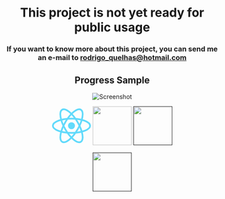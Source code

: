 
<div align="center">

# This project is not yet ready for public usage

### If you want to know more about this project, you can send me an e-mail to rodrigo_quelhas@hotmail.com

## Progress Sample

![Screenshot](https://imgur.com/9NpzxM5.gif)
<!-- ![Screenshot](https://i.imgur.com/M313wSe.gif) -->


<a href="https://facebook.github.io/react/"><img src="data:image/svg+xml;base64,PHN2ZyB4bWxucz0iaHR0cDovL3d3dy53My5vcmcvMjAwMC9zdmciIHZpZXdCb3g9Ii0xMS41IC0xMC4yMzE3NCAyMyAyMC40NjM0OCI+CiAgPHRpdGxlPlJlYWN0IExvZ288L3RpdGxlPgogIDxjaXJjbGUgY3g9IjAiIGN5PSIwIiByPSIyLjA1IiBmaWxsPSIjNjFkYWZiIi8+CiAgPGcgc3Ryb2tlPSIjNjFkYWZiIiBzdHJva2Utd2lkdGg9IjEiIGZpbGw9Im5vbmUiPgogICAgPGVsbGlwc2Ugcng9IjExIiByeT0iNC4yIi8+CiAgICA8ZWxsaXBzZSByeD0iMTEiIHJ5PSI0LjIiIHRyYW5zZm9ybT0icm90YXRlKDYwKSIvPgogICAgPGVsbGlwc2Ugcng9IjExIiByeT0iNC4yIiB0cmFuc2Zvcm09InJvdGF0ZSgxMjApIi8+CiAgPC9nPgo8L3N2Zz4K" width="90px" height="90px"/></a>
<a href="http://redux.js.org/"><img src="https://redux.js.org/img/redux.svg" width="90px" height="90px"/></a>
<a href=""><img src="https://docs.hasura.io/1.0/_images/layout/logo-lite.svg" width="90px" height="90px"/>

<a href=""><img src="https://d33wubrfki0l68.cloudfront.net/714cc717dca2f94ab3db9b3260e9752acada13e0/93d35/static/logo-white-71d4c6230c1101080207f89be9f73925.png" height="90px"/>

</div>